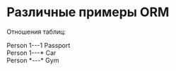 # Различные примеры ORM

Отношения таблиц:

Person 1---1 Passport  
Person 1---* Car  
Person \*---* Gym  

